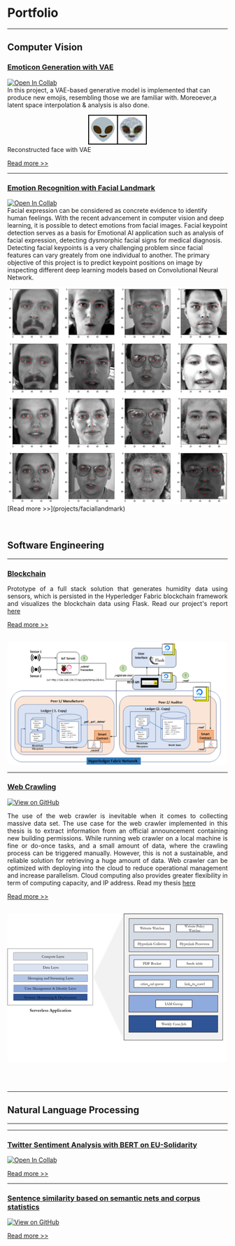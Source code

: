 # Portfolio

---
## Computer Vision
### [Emoticon Generation with VAE](projects/vae)
[![Open In Collab](https://colab.research.google.com/assets/colab-badge.svg)](https://colab.research.google.com/drive/1o1qmBDXCxMhZRncgdA_IdkVNalhIrsVg?usp=sharing)
<br/>
In this project,  a VAE-based generative model is implemented that can produce new emojis, resembling those we are familiar with. Moreoever,a latent space interpolation & analysis is also done.
<br/>
<center><img src="images/reconstructed.png"/></center>
Reconstructed face with VAE

[Read more >>](projects/vae)

---

### [Emotion Recognition with Facial Landmark](projects/faciallandmark)
[![Open In Collab](https://colab.research.google.com/assets/colab-badge.svg)](https://colab.research.google.com/drive/1MGQX07TFYVsMidh6F0rcKmjMAnfZS-md?usp=sharing)
<br/>
Facial expression can be considered as concrete evidence to identify human feelings. 
With the recent advancement in computer vision and deep learning, it is possible to detect emotions from facial images. Facial keypoint detection serves as a basis for Emotional AI application such as analysis of facial expression, detecting dysmorphic facial signs for medical diagnosis. Detecting facial keypoints is a very challenging problem since facial features can vary greately from one individual to another. The primary objective of this project is to predict keypoint positions on image by inspecting  different deep learning models based on Convolutional Neural Network. 
<br/>
<center><img src="images/facial_landmark.png"/></center>
[Read more >>](projects/faciallandmark)

<br/>
<br/>
<br/>


## Software Engineering
---
### [Blockchain](projects/blockchain)

<div align="justify">
Prototype of a full stack solution that generates humidity  data using sensors, which is persisted  in the Hyperledger Fabric blockchain framework and visualizes the blockchain data using Flask.
Read our project's report <a href="pdf/Final_Project_Report__HyperLedger.pdf">here</a>
</div >

[Read more >>](projects/blockchain)

<br/>
<center><img src="images/hyperledgernetwork.png"/></center>

  
---

### [Web Crawling](projects/webcrawling)
[![View on GitHub](https://img.shields.io/badge/GitHub-View_on_GitHub-blue?logo=GitHub)](https://github.com/nguyenviethoa95/Baugenehmigung-Crawler)  
<div align="justify">
The use of the web crawler is inevitable when it comes to collecting massive data set. The use case for the web crawler implemented in this thesis is to extract information from an official announcement containing new building permissions. While running web crawler on a local machine is fine or do-once tasks, and a small amount of data, where the crawling process can be triggered manually. However, this is not a sustainable, and reliable solution  for retrieving a huge amount of data. Web crawler can be optimized with deploying into the cloud to reduce operational management and increase parallelism. Cloud computing also provides greater flexibility in term of computing capacity, and IP address.
Read my thesis <a href="pdf/BachelorThesis.pdf">here</a>
</div>

[Read more >>](projects/webcrawling)

<br/>
<center><img src="images/thesis2.png"/></center>


<br/>
<br/>
<br/>

---

## Natural Language Processing 
---
<!---
### [RASA Chatbot](projects/rasa)
[![Generic badge](https://img.shields.io/badge/Open-Demo-Blue.svg)](https://shields.io/)  

Try the demo 

[Read more >>](projects/rasa)
-->
---

### [Twitter Sentiment Analysis with BERT on EU-Solidarity](projects/twitter)
[![Open In Collab](https://colab.research.google.com/assets/colab-badge.svg)](https://colab.research.google.com/drive/1Puob7U7i0aoacFCQqi4K0GclSXfhl12C?usp=sharing)

[Read more >>](projects/twitter)

---
### [Sentence similarity based on semantic nets and corpus statistics](projects/sentsim)
<!---[![Open Notebook](https://img.shields.io/badge/Jupyter-Open_Notebook-blue?logo=Jupyter)](projects/detect-food-trends-facebook.html)-->
[![View on GitHub](https://img.shields.io/badge/GitHub-View_on_GitHub-blue?logo=GitHub)](https://github.com/nguyenviethoa95/sentence_word_similarity-matrix/blob/main/sentence_word_similarity_matrix.ipynb)

[Read more >>](projects/sentsim)
<br/>
<br/>
<br/>
